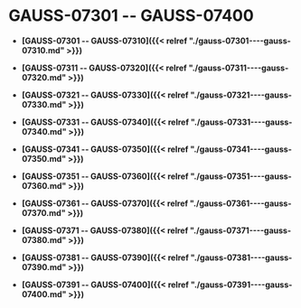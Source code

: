 # GAUSS-07301 -- GAUSS-07400

-   **[GAUSS-07301 -- GAUSS-07310]({{< relref "./gauss-07301----gauss-07310.md" >}})**  

-   **[GAUSS-07311 -- GAUSS-07320]({{< relref "./gauss-07311----gauss-07320.md" >}})**  

-   **[GAUSS-07321 -- GAUSS-07330]({{< relref "./gauss-07321----gauss-07330.md" >}})**  

-   **[GAUSS-07331 -- GAUSS-07340]({{< relref "./gauss-07331----gauss-07340.md" >}})**  

-   **[GAUSS-07341 -- GAUSS-07350]({{< relref "./gauss-07341----gauss-07350.md" >}})**  

-   **[GAUSS-07351 -- GAUSS-07360]({{< relref "./gauss-07351----gauss-07360.md" >}})**  

-   **[GAUSS-07361 -- GAUSS-07370]({{< relref "./gauss-07361----gauss-07370.md" >}})**  

-   **[GAUSS-07371 -- GAUSS-07380]({{< relref "./gauss-07371----gauss-07380.md" >}})**  

-   **[GAUSS-07381 -- GAUSS-07390]({{< relref "./gauss-07381----gauss-07390.md" >}})**  

-   **[GAUSS-07391 -- GAUSS-07400]({{< relref "./gauss-07391----gauss-07400.md" >}})**  


